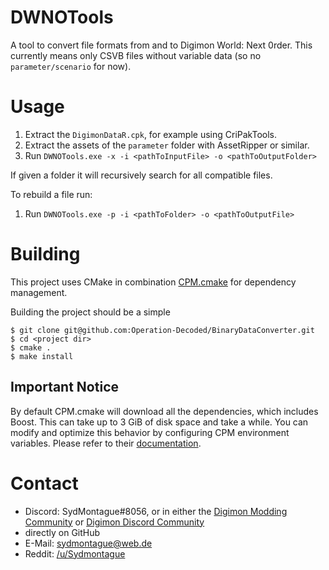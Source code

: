 # DWNOTools

A tool to convert file formats from and to Digimon World: Next 0rder.
This currently means only CSVB files without variable data (so no `parameter/scenario` for now).

# Usage

1. Extract the `DigimonDataR.cpk`, for example using CriPakTools.
2. Extract the assets of the `parameter` folder with AssetRipper or similar.
3. Run `DWNOTools.exe -x -i <pathToInputFile> -o <pathToOutputFolder>`

If given a folder it will recursively search for all compatible files.

To rebuild a file run:
1. Run `DWNOTools.exe -p -i <pathToFolder> -o <pathToOutputFile>`


# Building

This project uses CMake in combination [CPM.cmake](https://github.com/cpm-cmake/CPM.cmake) for dependency management.

Building the project should be a simple

```
$ git clone git@github.com:Operation-Decoded/BinaryDataConverter.git
$ cd <project dir>
$ cmake .
$ make install
```

## Important Notice
By default CPM.cmake will download all the dependencies, which includes Boost. This can take up to 3 GiB of disk space and take a while.
You can modify and optimize this behavior by configuring CPM environment variables. Please refer to their [documentation](https://github.com/cpm-cmake/CPM.cmake#Options).


# Contact
* Discord: SydMontague#8056, or in either the [Digimon Modding Community](https://discord.gg/cb5AuxU6su) or [Digimon Discord Community](https://discord.gg/0VODO3ww0zghqOCO)
* directly on GitHub
* E-Mail: sydmontague@web.de
* Reddit: [/u/Sydmontague](https://reddit.com/u/sydmontague)